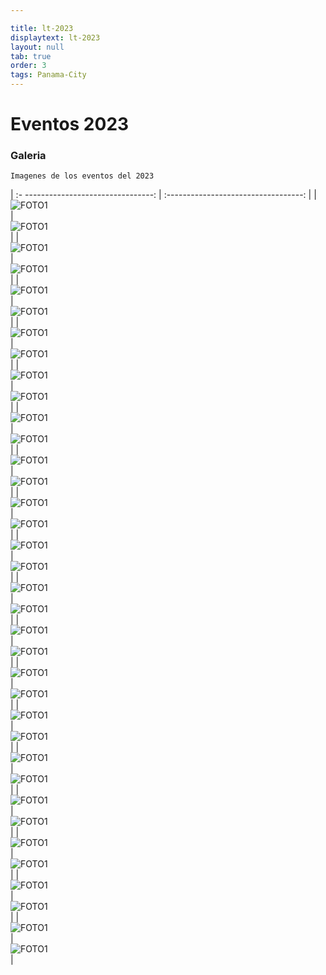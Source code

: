 ```yaml
---

title: lt-2023
displaytext: lt-2023
layout: null
tab: true
order: 3
tags: Panama-City
---
```


# Eventos 2023

### Galeria
```
Imagenes de los eventos del 2023
```

| :- --------------------------------:  | :----------------------------------:   |
| ![FOTO1](/www-chapter-panama-city/assets/images/2023/2023.1.png)   | ![FOTO1](/www-chapter-panama-city/assets/images/2023/2023.1.png)   |
| ![FOTO1](/www-chapter-panama-city/assets/images/2023/2023.2.jfif)   | ![FOTO1](/www-chapter-panama-city/assets/images/2023/2023.2.jfif)   |
| ![FOTO1](/www-chapter-panama-city/assets/images/2023/2023.3.jfif)   | ![FOTO1](/www-chapter-panama-city/assets/images/2023/2023.3.jfif)   |
| ![FOTO1](/www-chapter-panama-city/assets/images/2023/2023.4.jfif)   | ![FOTO1](/www-chapter-panama-city/assets/images/2023/2023.4.jfif)   |
| ![FOTO1](/www-chapter-panama-city/assets/images/2023/2023.5.jfif)   | ![FOTO1](/www-chapter-panama-city/assets/images/2023/2023.5.jfif)   |
| ![FOTO1](/www-chapter-panama-city/assets/images/2023/2023.6.jfif)   | ![FOTO1](/www-chapter-panama-city/assets/images/2023/2023.6.jfif)   |
| ![FOTO1](/www-chapter-panama-city/assets/images/2023/2023.7.jpg)   | ![FOTO1](/www-chapter-panama-city/assets/images/2023/2023.7.jpg)   |
| ![FOTO1](/www-chapter-panama-city/assets/images/2023/2023.8.jfif)   | ![FOTO1](/www-chapter-panama-city/assets/images/2023/2023.8.jfif)   |
| ![FOTO1](/www-chapter-panama-city/assets/images/2023/2023.9.jfif)   | ![FOTO1](/www-chapter-panama-city/assets/images/2023/2023.9.jfif)   |
| ![FOTO1](/www-chapter-panama-city/assets/images/2023/2023.10.jfif)  | ![FOTO1](/www-chapter-panama-city/assets/images/2023/2023.10.jfif)  |
| ![FOTO1](/www-chapter-panama-city/assets/images/2023/2023.11.jfif)  | ![FOTO1](/www-chapter-panama-city/assets/images/2023/2023.11.jfif)  |
| ![FOTO1](/www-chapter-panama-city/assets/images/2023/2023.12.jfif)  | ![FOTO1](/www-chapter-panama-city/assets/images/2023/2023.12.jfif)  |
| ![FOTO1](/www-chapter-panama-city/assets/images/2023/2023.13.jfif)  | ![FOTO1](/www-chapter-panama-city/assets/images/2023/2023.13.jfif)  |
| ![FOTO1](/www-chapter-panama-city/assets/images/2023/2023.14.jfif)  | ![FOTO1](/www-chapter-panama-city/assets/images/2023/2023.14.jfif)  |
| ![FOTO1](/www-chapter-panama-city/assets/images/2023/2023.15.jfif)  | ![FOTO1](/www-chapter-panama-city/assets/images/2023/2023.15.jfif)  |
| ![FOTO1](/www-chapter-panama-city/assets/images/2023/2023.16.jfif)  | ![FOTO1](/www-chapter-panama-city/assets/images/2023/2023.16.jfif)  |
| ![FOTO1](/www-chapter-panama-city/assets/images/2023/2023.17.jfif)  | ![FOTO1](/www-chapter-panama-city/assets/images/2023/2023.17.jfif)  |
| ![FOTO1](/www-chapter-panama-city/assets/images/2023/2023.18.jfif)  | ![FOTO1](/www-chapter-panama-city/assets/images/2023/2023.18.jfif)  |

<style>
img[alt="FOTO1"] { 
  max-width:  400px; 
  display: block;
}
</style> 